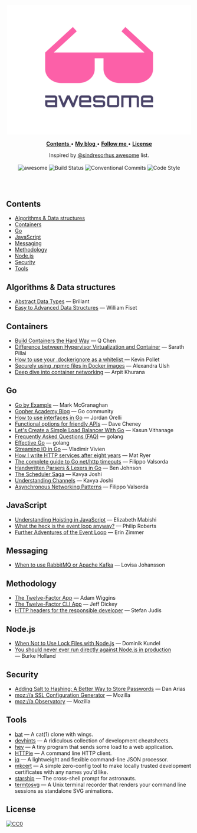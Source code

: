 <p align="center">
  <img width="500" src="assets/logo.svg" alt="Awesome">
</p>

<p align="center">
  <a href="#contents-">
    <strong>Contents</strong>
  </a>
  •
  <a href="https://kevinpollet.dev" target="_blank">
    <strong>My blog</strong>
  </a>
  •
  <a href="https://twitter.com/kevinpollet" target="_blank">
    <strong>Follow me</strong>
  </a>
  •
  <a href="#license-">
    <strong>License</strong>
  </a>
</p>

<p align="center">
  Inspired by <a href="https://github.com/sindresorhus/awesome" target="_blank">@sindresorhus awesome</a> list.
  <br/>
  <br/>
  
  <img src="https://awesome.re/badge.svg" alt="awesome" />
  <img src="https://github.com/kevinpollet/awesome/workflows/build/badge.svg" alt="Build Status" />
  <img src="https://img.shields.io/badge/Conventional%20Commits-1.0.0-yellow.svg" alt="Conventional Commits">
  <img src="https://img.shields.io/badge/code_style-prettier-ff69b4.svg" alt="Code Style">
</p>

<br/>
<br/>

## Contents <!-- omit in toc -->

- [Algorithms & Data structures](#algorithms--data-structures)
- [Containers](#containers)
- [Go](#go)
- [JavaScript](#javascript)
- [Messaging](#messaging)
- [Methodology](#methodology)
- [Node.js](#nodejs)
- [Security](#security)
- [Tools](#tools)

## Algorithms & Data structures

- [Abstract Data Types](https://brilliant.org/wiki/priority-queues/) — Brillant
- [Easy to Advanced Data Structures](https://www.udemy.com/course/introduction-to-data-structures/) — William Fiset

## Containers

- [Build Containers the Hard Way](https://containers.gitbook.io/build-containers-the-hard-way/) — Q Chen
- [Difference between Hypervisor Virtualization and Container](https://www.slashroot.in/difference-between-hypervisor-virtualization-and-container-virtualization) — Sarath Pillai
- [How to use your .dockerignore as a whitelist ](https://dev.to/kevinpollet/how-to-use-your-dockerignore-as-a-whitelist-3b77) — Kevin Pollet
- [Securely using .npmrc files in Docker images](https://www.alexandraulsh.com/2018/06/25/docker-npmrc-security/) — Alexandra Ulsh
- [Deep dive into container networking](https://medium.com/@arpitkh96/basics-of-container-networking-with-linux-part-1-3a3cdc64c87a) — Arpit Khurana

## Go

- [Go by Example](https://gobyexample.com/) — Mark McGranaghan
- [Gopher Academy Blog](https://blog.gopheracademy.com) — Go community
- [How to use interfaces in Go](https://jordanorelli.com/post/32665860244/how-to-use-interfaces-in-go) — Jordan Orelli
- [Functional options for friendly APIs](https://dave.cheney.net/2014/10/17/functional-options-for-friendly-apis) — Dave Cheney
- [Let's Create a Simple Load Balancer With Go](https://kasvith.me/posts/lets-create-a-simple-lb-go/) — Kasun Vithanage
- [Frequently Asked Questions (FAQ)](https://golang.org/doc/faq) — golang
- [Effective Go](https://golang.org/doc/effective_go.html) — golang
- [Streaming IO in Go](https://medium.com/learning-the-go-programming-language/streaming-io-in-go-d93507931185) — Vladimir Vivien
- [How I write HTTP services after eight years](https://pace.dev/blog/2018/05/09/how-I-write-http-services-after-eight-years) — Mat Ryer
- [The complete guide to Go net/http timeouts](https://blog.cloudflare.com/the-complete-guide-to-golang-net-http-timeouts/) — Filippo Valsorda
- [Handwritten Parsers & Lexers in Go](https://blog.gopheracademy.com/advent-2014/parsers-lexers/) — Ben Johnson
- [The Scheduler Saga](https://www.youtube.com/watch?v=YHRO5WQGh0k) — Kavya Joshi
- [Understanding Channels](https://www.youtube.com/watch?v=KBZlN0izeiY) — Kavya Joshi
- [Asynchronous Networking Patterns](https://www.youtube.com/watch?v=afSiVelXDTQ&t=3s) — Filippo Valsorda

## JavaScript

- [Understanding Hoisting in JavaScript](https://scotch.io/tutorials/understanding-hoisting-in-javascript) — Elizabeth Mabishi
- [What the heck is the event loop anyway?](https://www.youtube.com/watch?v=8aGhZQkoFbQ) — Philip Roberts
- [Further Adventures of the Event Loop](https://www.youtube.com/watch?v=u1kqx6AenYw) — Erin Zimmer

## Messaging

- [When to use RabbitMQ or Apache Kafka](https://www.cloudamqp.com/blog/2019-12-12-when-to-use-rabbitmq-or-apache-kafka.html) — Lovisa Johansson

## Methodology

- [The Twelve-Factor App](https://12factor.net/) — Adam Wiggins
- [The Twelve-Factor CLI App](https://medium.com/@jdxcode/12-factor-cli-apps-dd3c227a0e46) — Jeff Dickey
- [HTTP headers for the responsible developer](https://www.twilio.com/blog/a-http-headers-for-the-responsible-developer) — Stefan Judis

## Node.js

- [When Not to Use Lock Files with Node.js](https://www.twilio.com/blog/lockfiles-nodejs) — Dominik Kundel
- [You should never ever run directly against Node.js in production](https://www.freecodecamp.org/news/you-should-never-ever-run-directly-against-node-js-in-production-maybe-7fdfaed51ec6/) — Burke Holland

## Security

- [Adding Salt to Hashing: A Better Way to Store Passwords](https://auth0.com/blog/adding-salt-to-hashing-a-better-way-to-store-passwords/) — Dan Arias
- [moz://a SSL Configuration Generator](https://ssl-config.mozilla.org/) — Mozilla
- [moz://a Observatory](https://observatory.mozilla.org/) — Mozilla

## Tools

- [bat](https://github.com/sharkdp/bat) — A cat(1) clone with wings.
- [devhints](https://devhints.io/) — A ridiculous collection of development cheatsheets.
- [hey](https://github.com/rakyll/hey#readme) — A tiny program that sends some load to a web application.
- [HTTPie](https://github.com/jakubroztocil/httpie#readme) — A command line HTTP client.
- [jq](https://github.com/stedolan/jq#readme) — A lightweight and flexible command-line JSON processor.
- [mkcert](https://mkcert.dev) — A simple zero-config tool to make locally trusted development certificates with any names you'd like.
- [starship](https://starship.rs/) — The cross-shell prompt for astronauts.
- [termtosvg](https://github.com/nbedos/termtosvg#readme) — A Unix terminal recorder that renders your command line sessions as standalone SVG animations.

## License <!-- omit in toc -->

[![CC0](http://mirrors.creativecommons.org/presskit/buttons/88x31/svg/cc-zero.svg)](./LICENSE.md)
